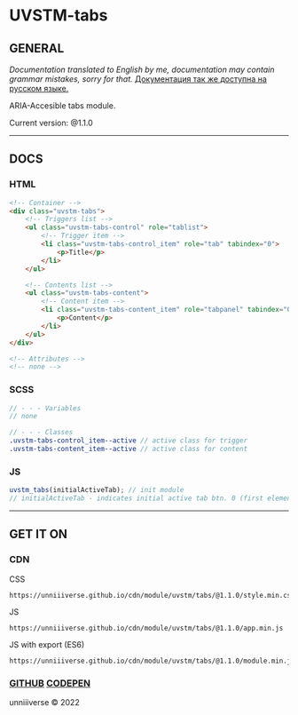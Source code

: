 # UVSTM-tabs
## GENERAL
*Documentation translated to English by me, documentation may contain grammar mistakes, sorry for that.*
[Документация так же доступна на русском языке.](https://github.com/unniiiverse/uvstm-tabs/blob/main/README_ru.md)

ARIA-Accesible tabs module.

Current version: @1.1.0

<hr>

## DOCS
### HTML
```html
<!-- Container -->
<div class="uvstm-tabs">
    <!-- Triggers list -->
    <ul class="uvstm-tabs-control" role="tablist">
        <!-- Trigger item -->
        <li class="uvstm-tabs-control_item" role="tab" tabindex="0">
            <p>Title</p>
        </li>
    </ul>

    <!-- Contents list -->
    <ul class="uvstm-tabs-content">
        <!-- Content item -->
        <li class="uvstm-tabs-content_item" role="tabpanel" tabindex="0">
            <p>Content</p>
        </li>
    </ul>
</div>

<!-- Attributes -->
<!-- none -->
```

### SCSS
```scss
// - - - Variables
// none

// - - - Classes
.uvstm-tabs-control_item--active // active class for trigger
.uvstm-tabs-content_item--active // active class for content
```

### JS
```js
uvstm_tabs(initialActiveTab); // init module
// initialActiveTab - indicates initial active tab btn. 0 (first element) - default.
```

<hr>

## GET IT ON
### CDN

CSS
```
https://unniiiverse.github.io/cdn/module/uvstm/tabs/@1.1.0/style.min.css
```

JS
```
https://unniiiverse.github.io/cdn/module/uvstm/tabs/@1.1.0/app.min.js
```

JS with export (ES6)
```
https://unniiiverse.github.io/cdn/module/uvstm/tabs/@1.1.0/module.min.js
```

### [GITHUB](https://github.com/unniiiverse/uvstm-tabs) [CODEPEN](https://codepen.io/unniiiverse/pen/MWGpKaw)

unniiiverse ©️ 2022